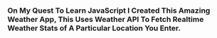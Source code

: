 ### On My Quest To Learn JavaScript I Created This Amazing Weather App, This Uses Weather API To Fetch Realtime Weather Stats of A Particular Location You Enter. 
